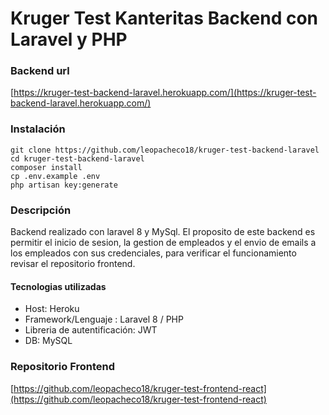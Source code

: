 # Kruger Test Kanteritas Backend con Laravel y PHP

### Backend url
[https://kruger-test-backend-laravel.herokuapp.com/](https://kruger-test-backend-laravel.herokuapp.com/)

### Instalación

    git clone https://github.com/leopacheco18/kruger-test-backend-laravel
    cd kruger-test-backend-laravel
    composer install
    cp .env.example .env
    php artisan key:generate
    
### Descripción

Backend realizado con laravel 8 y MySql. El proposito de este backend es permitir el inicio de sesion, la gestion de empleados y el envio de emails a los empleados con sus credenciales, para verificar el funcionamiento revisar el repositorio frontend.

#### Tecnologias utilizadas
- Host: Heroku
- Framework/Lenguaje : Laravel 8 / PHP
- Libreria de autentificación: JWT
- DB: MySQL

### Repositorio Frontend
[https://github.com/leopacheco18/kruger-test-frontend-react](https://github.com/leopacheco18/kruger-test-frontend-react)
